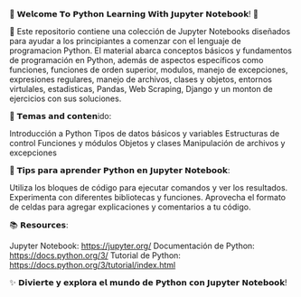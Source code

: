 🌟 𝗪𝗲𝗹𝗰𝗼𝗺𝗲 𝗧𝗼 𝗣𝘆𝘁𝗵𝗼𝗻 𝗟𝗲𝗮𝗿𝗻𝗶𝗻𝗴 𝗪𝗶𝘁𝗵 𝗝𝘂𝗽𝘆𝘁𝗲𝗿 𝗡𝗼𝘁𝗲𝗯𝗼𝗼𝗸! 🌟

🔹 Este repositorio contiene una colección de Jupyter Notebooks diseñados 
para ayudar a los principiantes a comenzar con el lenguaje de programacion Python. El material abarca
conceptos básicos y fundamentos de programación en Python, además de aspectos específicos como funciones, funciones de orden superior, modulos, manejo de excepciones, expresiones regulares, manejo de archivos, clases y objetos, entornos virtulales, estadisticas, Pandas, Web Scraping, Django y un monton de ejercicios con sus soluciones.

🎯 𝗧𝗲𝗺𝗮𝘀 𝗮𝗻𝗱 𝗰𝗼𝗻𝘁𝗲𝗻ido:

Introducción a Python
Tipos de datos básicos y variables
Estructuras de control
Funciones y módulos
Objetos y clases
Manipulación de archivos y excepciones

🚀 𝗧𝗶𝗽𝘀 𝗽𝗮𝗿𝗮 𝗮𝗽𝗿𝗲𝗻𝗱𝗲𝗿 𝗣𝘆𝘁𝗵𝗼𝗻 𝗲𝗻 𝗝𝘂𝗽𝘆𝘁𝗲𝗿 𝗡𝗼𝘁𝗲𝗯𝗼𝗼𝗸:

Utiliza los bloques de código para ejecutar comandos y ver los resultados.
Experimenta con diferentes bibliotecas y funciones.
Aprovecha el formato de celdas para agregar explicaciones y comentarios a tu código.

📚 𝗥𝗲𝘀𝗼𝘂𝗿𝗰𝗲𝘀:

Jupyter Notebook: https://jupyter.org/
Documentación de Python: https://docs.python.org/3/
Tutorial de Python: https://docs.python.org/3/tutorial/index.html


✨ 𝗗𝗶𝘃𝗶𝗲𝗿𝘁𝗲 𝘆 𝗲𝘅𝗽𝗹𝗼𝗿𝗮 𝗲𝗹 𝗺𝘂𝗻𝗱𝗼 𝗱𝗲 𝗣𝘆𝘁𝗵𝗼𝗻 𝗰𝗼𝗻 𝗝𝘂𝗽𝘆𝘁𝗲𝗿 𝗡𝗼𝘁𝗲𝗯𝗼𝗼𝗸!
